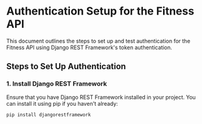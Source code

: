 # Authentication Setup for the Fitness API

This document outlines the steps to set up and test authentication for the Fitness API using Django REST Framework's token authentication.

## Steps to Set Up Authentication

### 1. Install Django REST Framework

Ensure that you have Django REST Framework installed in your project. You can install it using pip if you haven't already:

```bash
pip install djangorestframework
